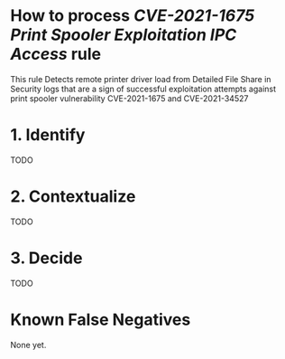 # How to process *CVE-2021-1675 Print Spooler Exploitation IPC Access* rule
This rule Detects remote printer driver load from Detailed File Share in Security logs that are a sign of successful exploitation attempts against print spooler vulnerability CVE-2021-1675 and CVE-2021-34527

# 1. Identify
TODO

# 2. Contextualize
TODO

# 3. Decide
TODO

# Known False Negatives
None yet.

